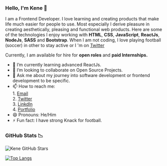 ### Hello, I'm Kene 👋

I am a Frontend Developer. I love learning and creating products that make life much easier for people to use. Most especially I derive pleasure in creating aesthetically, pleasing and functional web products.
Here are some of the technologies I enjoy working with **HTML**, **CSS**, **JavaScript**, **ReactJs**, **NodeJs**, **SASS** and **Bootstrap**.
When I am not coding, I love playing football (soccer) in other to stay active or I 'm on [Twitter](https://twitter.com/RealKeneNwobodo)

Currently, I am available for hire for **open roles** and **paid Internships.**


- 🌱 I’m currently learning advanced ReactJs.
- 👯 I’m looking to collaborate on Open Source Projects.
- 💬 Ask me about my journey into software development or frontend development to be specific.
- 📫 How to reach me: </br>1. [Email](mailto:nwobodokenechukwu2@gmail.com?subject=)</br>2. [Twitter](https://twitter.com/RealKeneNwobodo)</br>3. [Linkdln](https://www.linkedin.com/in/kenechukwu-nwobodo-8a30171a2)</br>
                         4. [Portfolio](https://kenedev.netlify.app/)
- 😄 Pronouns: He/Him
- ⚡ Fun fact: I have strong Knack for football.


### GitHub Stats :chart_with_downwards_trend:

![Kene GitHub Stars](https://github-readme-stats.vercel.app/api?username=keneNwobodo&count_private=true&show_icons=true&theme=gruvbox&hide=stars,issues&api/pin?username=keneNwobodo&repo=github-readme-stats)

[![Top Langs](https://github-readme-stats.vercel.app/api/top-langs/?username=keneNwobodo&layout=compact&langs_count=10&theme=cobalt)](https://github.com/keneNwobodo/github-readme-stats)
